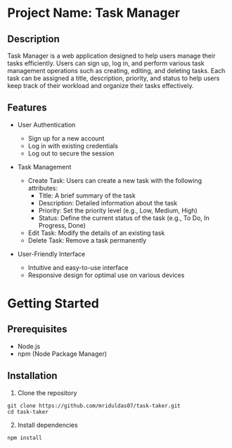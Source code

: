 # Project Name: Task Manager

## Description
Task Manager is a web application designed to help users manage their tasks efficiently. Users can sign up, log in, and perform various task management operations such as creating, editing, and deleting tasks. Each task can be assigned a title, description, priority, and status to help users keep track of their workload and organize their tasks effectively.

## Features
- User Authentication
  - Sign up for a new account
  - Log in with existing credentials
  - Log out to secure the session

 
- Task Management
  - Create Task: Users can create a new task with the following attributes:
    - Title: A brief summary of the task
    - Description: Detailed information about the task
    - Priority: Set the priority level (e.g., Low, Medium, High)
    - Status: Define the current status of the task (e.g., To Do, In Progress, Done)
  - Edit Task: Modify the details of an existing task
  - Delete Task: Remove a task permanently
- User-Friendly Interface
  - Intuitive and easy-to-use interface
  - Responsive design for optimal use on various devices

 # Getting Started
 ## Prerequisites
   - Node.js
   - npm (Node Package Manager)
## Installation
  1. Clone the repository
  ```
git clone https://github.com/mriduldas07/task-taker.git
cd task-taker
```
  2. Install dependencies
  ```
  npm install
```
